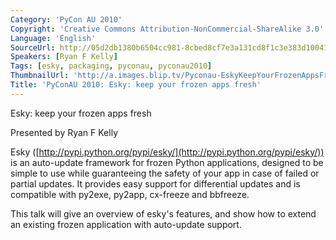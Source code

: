 ```yaml
---
Category: 'PyCon AU 2010'
Copyright: 'Creative Commons Attribution-NonCommercial-ShareAlike 3.0'
Language: 'English'
SourceUrl: http://05d2db1380b6504cc981-8cbed8cf7e3a131cd8f1c3e383d10041.r93.cf2.rackcdn.com/pycon-au-2010/470_pyconau-2010-esky-keep-your-frozen-apps-fresh.flv
Speakers: [Ryan F Kelly]
Tags: [esky, packaging, pyconau, pyconau2010]
ThumbnailUrl: 'http://a.images.blip.tv/Pyconau-EskyKeepYourFrozenAppsFresh588.png'
Title: 'PyConAU 2010: Esky: keep your frozen apps fresh'
---
```

Esky: keep your frozen apps fresh

Presented by Ryan F Kelly

Esky ([http://pypi.python.org/pypi/esky/](http://pypi.python.org/pypi/esky/))
is an auto-update framework for frozen Python applications, designed to be
simple to use while guaranteeing the safety of your app in case of failed or
partial updates. It provides easy support for differential updates and is
compatible with py2exe, py2app, cx-freeze and bbfreeze.

This talk will give an overview of esky's features, and show how to extend an
existing frozen application with auto-update support.

